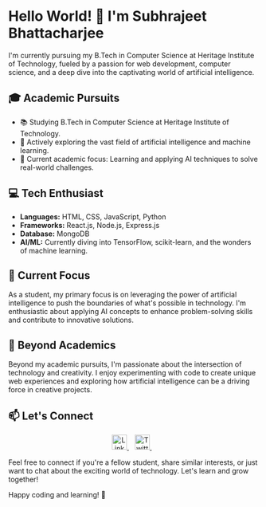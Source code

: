 # Hello World! 👋 I'm Subhrajeet Bhattacharjee

I'm currently pursuing my B.Tech in Computer Science at Heritage Institute of Technology, fueled by a passion for web development, computer science, and a deep dive into the captivating world of artificial intelligence.

## 🎓 Academic Pursuits

- 📚 Studying B.Tech in Computer Science at Heritage Institute of Technology.
- 🤖 Actively exploring the vast field of artificial intelligence and machine learning.
- 🌟 Current academic focus: Learning and applying AI techniques to solve real-world challenges.

## 💻 Tech Enthusiast

- **Languages:** HTML, CSS, JavaScript, Python
- **Frameworks:** React.js, Node.js, Express.js
- **Database:** MongoDB
- **AI/ML:** Currently diving into TensorFlow, scikit-learn, and the wonders of machine learning.

## 🚀 Current Focus

As a student, my primary focus is on leveraging the power of artificial intelligence to push the boundaries of what's possible in technology. I'm enthusiastic about applying AI concepts to enhance problem-solving skills and contribute to innovative solutions.

## 🌟 Beyond Academics

Beyond my academic pursuits, I'm passionate about the intersection of technology and creativity. I enjoy experimenting with code to create unique web experiences and exploring how artificial intelligence can be a driving force in creative projects.

## 📫 Let's Connect

<p align="center">
  <a href="https://www.linkedin.com/in/subhrajeet-bhattacharjee/" target="_blank">
    <img src="https://raw.githubusercontent.com/rahuldkjain/github-profile-readme-generator/master/src/images/icons/Social/linked-in-alt.svg" alt="LinkedIn" width="30">
  </a>&nbsp;&nbsp;
  <a href="https://twitter.com/subhrajeet005" target="_blank">
    <img src="path/to/twitter-logo.png" alt="Twitter" width="30">
  </a>&nbsp;&nbsp;
 
</p>

Feel free to connect if you're a fellow student, share similar interests, or just want to chat about the exciting world of technology. Let's learn and grow together!

Happy coding and learning! 🚀
